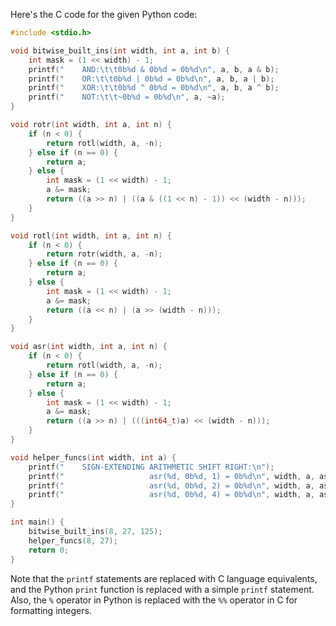 
Here's the C code for the given Python code:
```c
#include <stdio.h>

void bitwise_built_ins(int width, int a, int b) {
    int mask = (1 << width) - 1;
    printf("    AND:\t\t0b%d & 0b%d = 0b%d\n", a, b, a & b);
    printf("    OR:\t\t0b%d | 0b%d = 0b%d\n", a, b, a | b);
    printf("    XOR:\t\t0b%d ^ 0b%d = 0b%d\n", a, b, a ^ b);
    printf("    NOT:\t\t~0b%d = 0b%d\n", a, ~a);
}

void rotr(int width, int a, int n) {
    if (n < 0) {
        return rotl(width, a, -n);
    } else if (n == 0) {
        return a;
    } else {
        int mask = (1 << width) - 1;
        a &= mask;
        return ((a >> n) | ((a & ((1 << n) - 1)) << (width - n)));
    }
}

void rotl(int width, int a, int n) {
    if (n < 0) {
        return rotr(width, a, -n);
    } else if (n == 0) {
        return a;
    } else {
        int mask = (1 << width) - 1;
        a &= mask;
        return ((a << n) | (a >> (width - n)));
    }
}

void asr(int width, int a, int n) {
    if (n < 0) {
        return rotl(width, a, -n);
    } else if (n == 0) {
        return a;
    } else {
        int mask = (1 << width) - 1;
        a &= mask;
        return ((a >> n) | (((int64_t)a) << (width - n)));
    }
}

void helper_funcs(int width, int a) {
    printf("    SIGN-EXTENDING ARITHMETIC SHIFT RIGHT:\n");
    printf("                   asr(%d, 0b%d, 1) = 0b%d\n", width, a, asr(width, a, 1));
    printf("                   asr(%d, 0b%d, 2) = 0b%d\n", width, a, asr(width, a, 2));
    printf("                   asr(%d, 0b%d, 4) = 0b%d\n", width, a, asr(width, a, 4));
}

int main() {
    bitwise_built_ins(8, 27, 125);
    helper_funcs(8, 27);
    return 0;
}
```
Note that the `printf` statements are replaced with C language equivalents, and the Python `print` function is replaced with a simple `printf` statement. Also, the `%` operator in Python is replaced with the `%%` operator in C for formatting integers.
